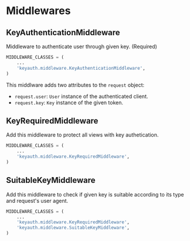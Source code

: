 # Middlewares

## KeyAuthenticationMiddleware

Middleware to authenticate user through given key. (Required)

```python
MIDDLEWARE_CLASSES = (
    ...
    'keyauth.middleware.KeyAuthenticationMiddleware',
)
```

This middlware adds two attributes to the `request` object:

- `request.user`: `User` instance of the authenticated client.
- `request.key`: `Key` instance of the given token.


## KeyRequiredMiddleware

Add this middleware to protect all views with key authetication.

```python
MIDDLEWARE_CLASSES = (
    ...
    'keyauth.middleware.KeyRequiredMiddleware',
)
```

## SuitableKeyMiddleware

Add this middleware to check if given key is suitable according to its type and request's user agent.

```python
MIDDLEWARE_CLASSES = (
    ...
    'keyauth.middleware.KeyRequiredMiddleware',
    'keyauth.middleware.SuitableKeyMiddleware',
)
```
